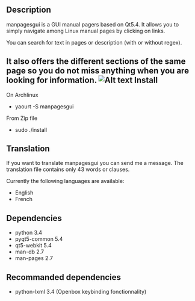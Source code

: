 Description
-----------
manpagesgui is a GUI manual pagers based on Qt5.4.
It allows you to simply navigate among Linux manual pages by clicking on links.

You can search for text in pages or description (with or without regex).

It also offers the different sections of the same page so you do not miss anything when you are looking for information.
![Alt text](/extra/v1.1-0.png?raw=true)
Install
-------
On Archlinux
- yaourt -S manpagesgui

From Zip file
- sudo ./install

Translation
-----------
If you want to translate manpagesgui you can send me a message.
The translation file contains only 43 words or clauses.

Currently the following languages are available:
- English
- French

Dependencies
------------
- python 3.4
- pyqt5-common 5.4
- qt5-webkit 5.4
- man-db 2.7
- man-pages 2.7

Recommanded dependencies
------------------------
- python-lxml 3.4 (Openbox keybinding fonctionnality)
